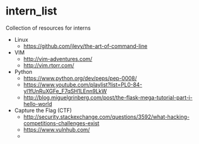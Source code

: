 # intern_list
Collection of resources for interns

* Linux
  * https://github.com/jlevy/the-art-of-command-line
* VIM
  * http://vim-adventures.com/
  * http://vim.rtorr.com/
* Python
  * https://www.python.org/dev/peps/pep-0008/
  * https://www.youtube.com/playlist?list=PL0-84-yl1fUnRuXGFe_F7qSH1LEnn9LkW
  * http://blog.miguelgrinberg.com/post/the-flask-mega-tutorial-part-i-hello-world
* Capture the Flag (CTF)
  * http://security.stackexchange.com/questions/3592/what-hacking-competitions-challenges-exist
  * https://www.vulnhub.com/
  * 
